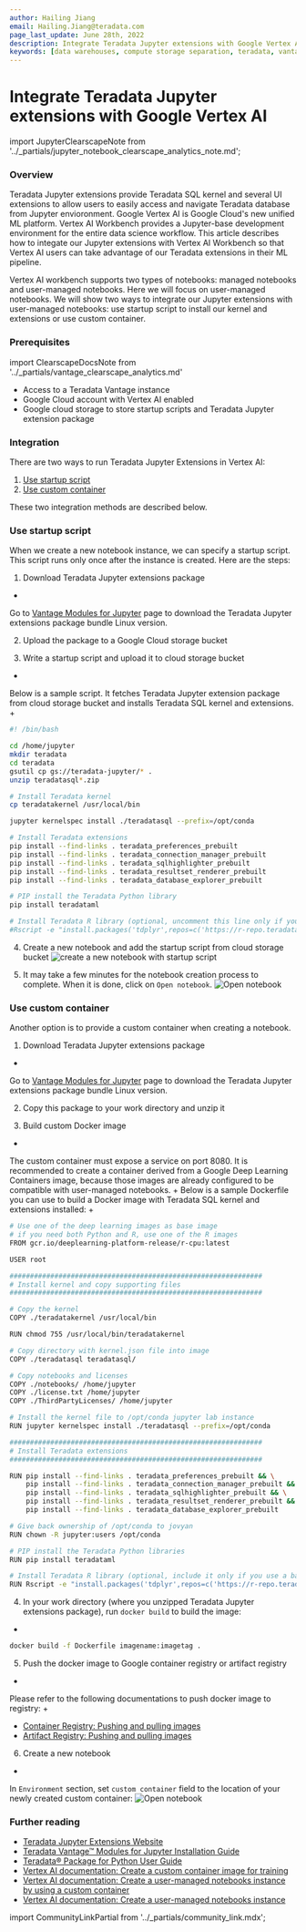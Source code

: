 ```yaml
---
author: Hailing Jiang
email: Hailing.Jiang@teradata.com
page_last_update: June 28th, 2022
description: Integrate Teradata Jupyter extensions with Google Vertex AI
keywords: [data warehouses, compute storage separation, teradata, vantage, cloud data platform, business intelligence, enterprise analytics, jupyter, teradatasql, ipython-sql, teradatasqlalchemy]
---
```


# Integrate Teradata Jupyter extensions with Google Vertex AI

import JupyterClearscapeNote from '../_partials/jupyter_notebook_clearscape_analytics_note.md';

<JupyterClearscapeNote />

### Overview
Teradata Jupyter extensions provide Teradata SQL kernel and several UI extensions to allow users to easily access and navigate Teradata database from Jupyter envioronment. Google Vertex AI is Google Cloud's new unified ML platform. Vertex AI Workbench provides a Jupyter-base development environment for the entire data science workflow. This article describes how to integate our Jupyter extensions with Vertex AI Workbench so that Vertex AI users can take advantage of our Teradata extensions in their ML pipeline.

Vertex AI workbench supports two types of notebooks: managed notebooks and user-managed notebooks. Here we will focus on user-managed notebooks. We will show two ways to integrate our Jupyter extensions with user-managed notebooks: use startup script to install our kernel and extensions or use custom container.

### Prerequisites

import ClearscapeDocsNote from '../_partials/vantage_clearscape_analytics.md'

* Access to a Teradata Vantage instance
  <ClearscapeDocsNote />
* Google Cloud account with Vertex AI enabled
* Google cloud storage to store startup scripts and Teradata Jupyter extension package

### Integration

There are two ways to run Teradata Jupyter Extensions in Vertex AI:

1. [Use startup script](#use_startup_script)
2. [Use custom container](#use_custom_container)

These two integration methods are described below.

### Use startup script

When we create a new notebook instance, we can specify a startup script. This script runs only once after the instance is created. Here are the steps:

1. Download Teradata Jupyter extensions package
+
Go to [Vantage Modules for Jupyter](https://downloads.teradata.com/download/tools/vantage-modules-for-jupyter) page to download the Teradata Jupyter extensions package bundle Linux version.

2. Upload the package to a Google Cloud storage bucket

3. Write a startup script and upload it to cloud storage bucket
+
Below is a sample script. It fetches Teradata Jupyter extension package from cloud storage bucket and installs Teradata SQL kernel and extensions.
+
``` bash , role="content-editable"
#! /bin/bash

cd /home/jupyter
mkdir teradata
cd teradata
gsutil cp gs://teradata-jupyter/* .
unzip teradatasql*.zip

# Install Teradata kernel
cp teradatakernel /usr/local/bin

jupyter kernelspec install ./teradatasql --prefix=/opt/conda

# Install Teradata extensions
pip install --find-links . teradata_preferences_prebuilt
pip install --find-links . teradata_connection_manager_prebuilt
pip install --find-links . teradata_sqlhighlighter_prebuilt
pip install --find-links . teradata_resultset_renderer_prebuilt
pip install --find-links . teradata_database_explorer_prebuilt

# PIP install the Teradata Python library
pip install teradataml

# Install Teradata R library (optional, uncomment this line only if you use an environment that supports R)
#Rscript -e "install.packages('tdplyr',repos=c('https://r-repo.teradata.com','https://cloud.r-project.org'))"
```


4. Create a new notebook and add the startup script from cloud storage bucket
![create a new notebook with startup script](./images/integrate-teradata-jupyter-extensions-with-google-vertex-ai/vertex.create.notebook.startupscript.png)

5. It may take a few minutes for the notebook creation process to complete. When it is done, click on `Open notebook`.
![Open notebook](./images/integrate-teradata-jupyter-extensions-with-google-vertex-ai/vertex.open.notebook.png)

### Use custom container

Another option is to provide a custom container when creating a notebook.

1. Download Teradata Jupyter extensions package
+
Go to [Vantage Modules for Jupyter](https://downloads.teradata.com/download/tools/vantage-modules-for-jupyter) page to download the Teradata Jupyter extensions package bundle Linux version.

2. Copy this package to your work directory and unzip it

3. Build custom Docker image
+
The custom container must expose a service on port 8080. It is recommended to create a container derived from a Google Deep Learning Containers image, because those images are already configured to be compatible with user-managed notebooks.
+
Below is a sample Dockerfile you can use to build a Docker image with Teradata SQL kernel and extensions installed:
+
``` bash
# Use one of the deep learning images as base image
# if you need both Python and R, use one of the R images
FROM gcr.io/deeplearning-platform-release/r-cpu:latest

USER root

##############################################################
# Install kernel and copy supporting files
##############################################################

# Copy the kernel
COPY ./teradatakernel /usr/local/bin

RUN chmod 755 /usr/local/bin/teradatakernel

# Copy directory with kernel.json file into image
COPY ./teradatasql teradatasql/

# Copy notebooks and licenses
COPY ./notebooks/ /home/jupyter
COPY ./license.txt /home/jupyter
COPY ./ThirdPartyLicenses/ /home/jupyter

# Install the kernel file to /opt/conda jupyter lab instance
RUN jupyter kernelspec install ./teradatasql --prefix=/opt/conda

##############################################################
# Install Teradata extensions
##############################################################

RUN pip install --find-links . teradata_preferences_prebuilt && \
    pip install --find-links . teradata_connection_manager_prebuilt && \
    pip install --find-links . teradata_sqlhighlighter_prebuilt && \
    pip install --find-links . teradata_resultset_renderer_prebuilt && \
    pip install --find-links . teradata_database_explorer_prebuilt

# Give back ownership of /opt/conda to jovyan
RUN chown -R jupyter:users /opt/conda

# PIP install the Teradata Python libraries
RUN pip install teradataml

# Install Teradata R library (optional, include it only if you use a base image that supports R)
RUN Rscript -e "install.packages('tdplyr',repos=c('https://r-repo.teradata.com','https://cloud.r-project.org'))"
```

4. In your work directory (where you unzipped Teradata Jupyter extensions package), run `docker build` to build the image:
+
``` bash , id="jupyterlab_ext_on_vertex_first_run", role="content-editable emits-gtm-events
docker build -f Dockerfile imagename:imagetag .
```

5. Push the docker image to Google container registry or artifact registry
+
Please refer to the following documentations to push docker image to registry:
+
* [Container Registry: Pushing and pulling images](https://cloud.google.com/container-registry/docs/pushing-and-pulling)
* [Artifact Registry: Pushing and pulling images](https://cloud.google.com/artifact-registry/docs/docker/pushing-and-pulling?hl=en)

6. Create a new notebook
+
In `Environment` section, set `custom container` field to the location of your newly created custom container:
![Open notebook](./images/integrate-teradata-jupyter-extensions-with-google-vertex-ai/vertex.custom.container.png)

### Further reading
* [Teradata Jupyter Extensions Website](https://teradata.github.io/jupyterextensions)
* [Teradata Vantage™ Modules for Jupyter Installation Guide](https://docs.teradata.com/r/KQLs1kPXZ02rGWaS9Ktoww/root)
* [Teradata® Package for Python User Guide](https://docs.teradata.com/r/1YKutX2ODdO9ppo_fnguTA/root)
* [Vertex AI documentation: Create a custom container image for training](https://cloud.google.com/vertex-ai/docs/training/create-custom-container)
* [Vertex AI documentation: Create a user-managed notebooks instance by using a custom container](https://cloud.google.com/vertex-ai/docs/workbench/user-managed/custom-container)
* [Vertex AI documentation: Create a user-managed notebooks instance](https://cloud.google.com/vertex-ai/docs/workbench/user-managed/create-new)

import CommunityLinkPartial from '../_partials/community_link.mdx';

<CommunityLinkPartial />
